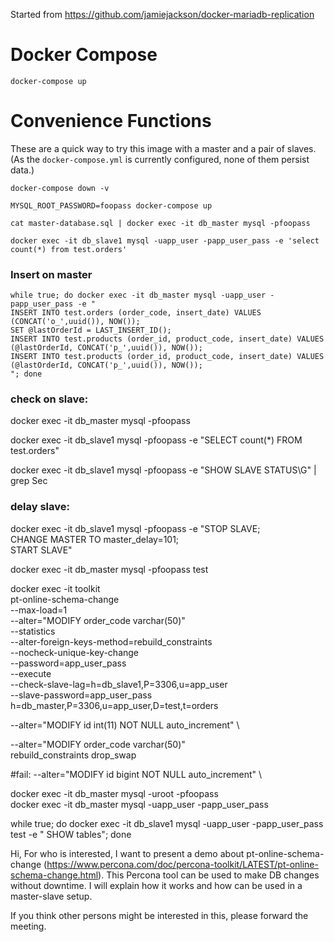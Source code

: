 Started from https://github.com/jamiejackson/docker-mariadb-replication


# Docker Compose

`docker-compose up`

# Convenience Functions

These are a quick way to try this image with a master and a pair of slaves. (As the `docker-compose.yml` is currently configured, none of them persist data.)
```
docker-compose down -v

MYSQL_ROOT_PASSWORD=foopass docker-compose up

cat master-database.sql | docker exec -it db_master mysql -pfoopass 

docker exec -it db_slave1 mysql -uapp_user -papp_user_pass -e 'select count(*) from test.orders'
```

### Insert on master
```
while true; do docker exec -it db_master mysql -uapp_user -papp_user_pass -e "
INSERT INTO test.orders (order_code, insert_date) VALUES (CONCAT('o_',uuid()), NOW());
SET @lastOrderId = LAST_INSERT_ID();
INSERT INTO test.products (order_id, product_code, insert_date) VALUES (@lastOrderId, CONCAT('p_',uuid()), NOW());
INSERT INTO test.products (order_id, product_code, insert_date) VALUES (@lastOrderId, CONCAT('p_',uuid()), NOW());
"; done
```
  
### check on slave:
docker exec -it db_master mysql -pfoopass

docker exec -it db_slave1 mysql -pfoopass -e "SELECT count(*) FROM test.orders"
 
docker exec -it db_slave1 mysql -pfoopass -e "SHOW SLAVE STATUS\G" | grep Sec

### delay slave:
docker exec -it db_slave1 mysql -pfoopass -e "STOP SLAVE;\
CHANGE MASTER TO master_delay=101;\
START SLAVE"


docker exec -it db_master mysql -pfoopass test

docker exec -it toolkit \
pt-online-schema-change \
--max-load=1 \
--alter="MODIFY order_code varchar(50)" \
--statistics \
--alter-foreign-keys-method=rebuild_constraints \
--nocheck-unique-key-change \
--password=app_user_pass \
--execute \
--check-slave-lag=h=db_slave1,P=3306,u=app_user \
--slave-password=app_user_pass \
h=db_master,P=3306,u=app_user,D=test,t=orders 



--alter="MODIFY id int(11) NOT NULL auto_increment" \


--alter="MODIFY order_code varchar(50)" \
rebuild_constraints drop_swap

#fail: 
--alter="MODIFY id bigint NOT NULL auto_increment" \


docker exec -it db_master mysql -uroot -pfoopass  
docker exec -it db_master mysql -uapp_user -papp_user_pass



while true; do docker exec -it db_slave1 mysql -uapp_user -papp_user_pass test -e "
SHOW tables"; done

Hi,
For who is interested, I want to present a demo about pt-online-schema-change (https://www.percona.com/doc/percona-toolkit/LATEST/pt-online-schema-change.html). This Percona tool can be used to make DB changes without downtime. 
I will explain how it works and how can be used in a master-slave setup.

If you think other persons might be interested in this, please forward the meeting.
